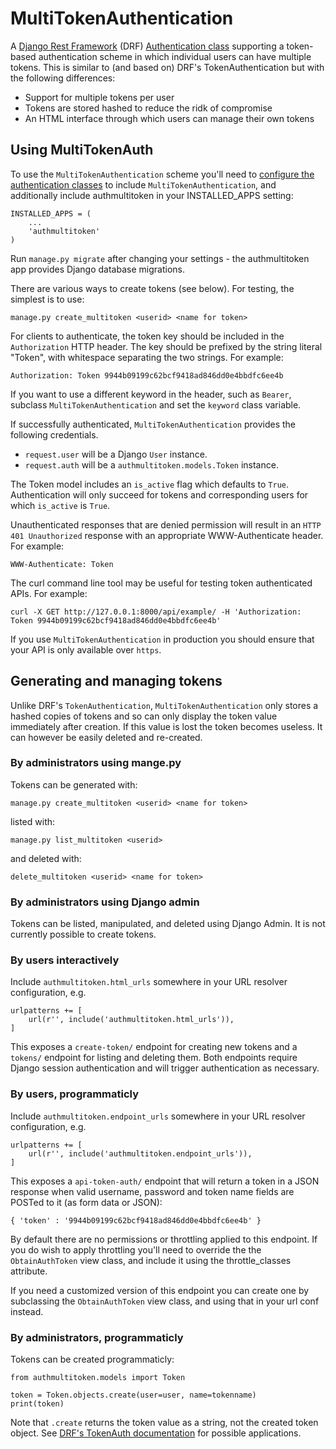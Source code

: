 MultiTokenAuthentication
========================

A [Django Rest Framework](http://www.django-rest-framework.org/) (DRF)
[Authentication class](http://www.django-rest-framework.org/api-guide/authentication/)
supporting a token-based authentication scheme in which individual users can
have multiple tokens. This is similar to (and based on) DRF's TokenAuthentication
but with the following differences:

* Support for multiple tokens per user
* Tokens are stored hashed to reduce the ridk of compromise
* An HTML interface through which users can manage
  their own tokens

Using MultiTokenAuth
--------------------

To use the `MultiTokenAuthentication` scheme you'll need to
[configure the authentication classes](http://www.django-rest-framework.org/api-guide/authentication/#setting-the-authentication-scheme) to include `MultiTokenAuthentication`,
and additionally include authmultitoken in your INSTALLED_APPS setting:

```
INSTALLED_APPS = (
    ...
    'authmultitoken'
)
```

Run `manage.py migrate` after changing your settings -
the authmultitoken app provides Django database migrations.

There are various ways to create tokens (see below). For testing, the simplest is to use:

```
manage.py create_multitoken <userid> <name for token>
```

For clients to authenticate, the token key should be included in the `Authorization`
HTTP header. The key should be prefixed by the string literal "Token", with whitespace
separating the two strings. For example:

```
Authorization: Token 9944b09199c62bcf9418ad846dd0e4bbdfc6ee4b
```

If you want to use a different keyword in the header, such as `Bearer`,
subclass `MultiTokenAuthentication` and set the `keyword` class variable.

If successfully authenticated, `MultiTokenAuthentication` provides the following
credentials.

* `request.user` will be a Django `User` instance.
* `request.auth` will be a `authmultitoken.models.Token` instance.

The Token model includes an `is_active` flag which defaults to `True`. Authentication will only succeed for tokens and corresponding users for which `is_active` is `True`.

Unauthenticated responses that are denied permission will result in an
`HTTP 401 Unauthorized` response with an appropriate WWW-Authenticate header.
For example:

```
WWW-Authenticate: Token
```

The curl command line tool may be useful for testing token authenticated APIs. For example:

```
curl -X GET http://127.0.0.1:8000/api/example/ -H 'Authorization: Token 9944b09199c62bcf9418ad846dd0e4bbdfc6ee4b'
```

If you use `MultiTokenAuthentication` in production you should ensure
that your API is only available over `https`.

Generating and managing tokens
------------------------------

Unlike DRF's `TokenAuthentication`, `MultiTokenAuthentication` only stores
a hashed copies of tokens and so can only display the token value immediately
after creation. If this value is lost the token becomes useless. It can however be
easily deleted and re-created.

### By administrators using mange.py

Tokens can be generated with:

```
manage.py create_multitoken <userid> <name for token>
```

listed with:

```
manage.py list_multitoken <userid>
```

and deleted with:

```
delete_multitoken <userid> <name for token>
```

### By administrators using Django admin

Tokens can be listed, manipulated, and deleted using Django Admin. It is not
currently possible to create tokens.

### By users interactively

Include `authmultitoken.html_urls` somewhere in your URL resolver
configuration, e.g.

```
urlpatterns += [
    url(r'', include('authmultitoken.html_urls')),
]
```

This exposes a `create-token/` endpoint for creating new tokens and a
`tokens/` endpoint for listing and deleting them. Both endpoints
require Django session authentication and will trigger authentication
as necessary.

### By users, programmaticly

Include `authmultitoken.endpoint_urls` somewhere in your URL resolver
configuration, e.g.

```
urlpatterns += [
    url(r'', include('authmultitoken.endpoint_urls')),
]
```

This exposes a  `api-token-auth/` endpoint that will return a token
in a JSON response when valid username, password and token name fields are
POSTed to it (as form data or JSON):

```
{ 'token' : '9944b09199c62bcf9418ad846dd0e4bbdfc6ee4b' }
```

By default there are no permissions or throttling applied to this endpoint.
If you do wish to apply throttling you'll need
to override the the `ObtainAuthToken` view class, and include it using the throttle_classes
attribute.

If you need a customized version of this endpoint you can create one
by subclassing the `ObtainAuthToken` view class, and using that in
your url conf instead.

### By administrators, programmaticly

Tokens can be created programmaticly:

```
from authmultitoken.models import Token

token = Token.objects.create(user=user, name=tokenname)
print(token)
```

Note that `.create` returns the token value as a string, not the created
token object. See
[DRF's TokenAuth documentation](http://www.django-rest-framework.org/api-guide/authentication/#tokenauthentication)
for possible applications.